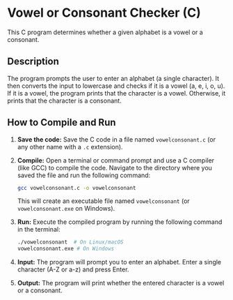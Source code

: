 # Vowel or Consonant Checker (C)

This C program determines whether a given alphabet is a vowel or a consonant.

## Description

The program prompts the user to enter an alphabet (a single character). It then converts the input to lowercase and checks if it is a vowel (a, e, i, o, u). If it is a vowel, the program prints that the character is a vowel. Otherwise, it prints that the character is a consonant.

## How to Compile and Run

1.  **Save the code:** Save the C code in a file named `vowelconsonant.c` (or any other name with a `.c` extension).

2.  **Compile:** Open a terminal or command prompt and use a C compiler (like GCC) to compile the code. Navigate to the directory where you saved the file and run the following command:

    ```bash
    gcc vowelconsonant.c -o vowelconsonant
    ```

    This will create an executable file named `vowelconsonant` (or `vowelconsonant.exe` on Windows).

3.  **Run:** Execute the compiled program by running the following command in the terminal:

    ```bash
    ./vowelconsonant  # On Linux/macOS
    vowelconsonant.exe # On Windows
    ```

4.  **Input:** The program will prompt you to enter an alphabet. Enter a single character (A-Z or a-z) and press Enter.

5.  **Output:** The program will print whether the entered character is a vowel or a consonant.

